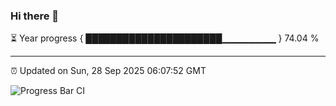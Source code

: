 ### Hi there 👋

⏳ Year progress { ██████████████████████▁▁▁▁▁▁▁▁ } 74.04 %

---

⏰ Updated on Sun, 28 Sep 2025 06:07:52 GMT

![Progress Bar CI](https://github.com/liununu/liununu/workflows/Progress%20Bar%20CI/badge.svg)
